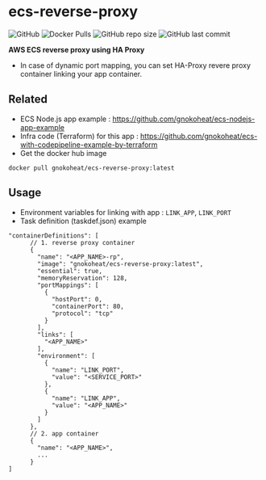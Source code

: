 # ecs-reverse-proxy
![GitHub](https://img.shields.io/github/license/gnokoheat/ecs-reverse-proxy) ![Docker Pulls](https://img.shields.io/docker/pulls/gnokoheat/ecs-reverse-proxy) ![GitHub repo size](https://img.shields.io/github/repo-size/gnokoheat/ecs-reverse-proxy) ![GitHub last commit](https://img.shields.io/github/last-commit/gnokoheat/ecs-reverse-proxy)

**AWS ECS reverse proxy using HA Proxy**

- In case of dynamic port mapping, you can set HA-Proxy revere proxy container linking your app container.

## Related

- ECS Node.js app example : https://github.com/gnokoheat/ecs-nodejs-app-example
- Infra code (Terraform) for this app : https://github.com/gnokoheat/ecs-with-codepipeline-example-by-terraform
- Get the docker hub image
```
docker pull gnokoheat/ecs-reverse-proxy:latest
```

## Usage

- Environment variables for linking with app : `LINK_APP`, `LINK_PORT`
- Task definition (taskdef.json) example

```
"containerDefinitions": [
      // 1. reverse proxy container
      {
        "name": "<APP_NAME>-rp",
        "image": "gnokoheat/ecs-reverse-proxy:latest",
        "essential": true,
        "memoryReservation": 128,
        "portMappings": [
          {
            "hostPort": 0,
            "containerPort": 80,
            "protocol": "tcp"
          }
        ],
        "links": [
          "<APP_NAME>"
        ],
        "environment": [
          {
            "name": "LINK_PORT",
            "value": "<SERVICE_PORT>"
          },
          {
            "name": "LINK_APP",
            "value": "<APP_NAME>"
          }
        ]
      },
      // 2. app container
      {
        "name": "<APP_NAME>",
        ...
      }
]
```
